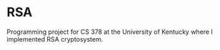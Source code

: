 # RSA
Programming project for CS 378 at the University of Kentucky where I implemented RSA cryptosystem.
